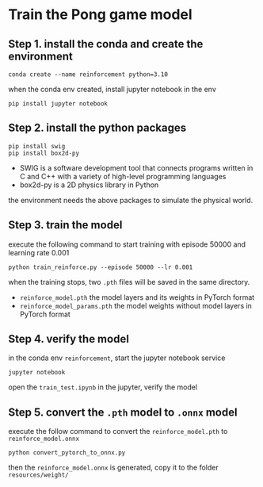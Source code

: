 # Train the Pong game model

## Step 1. install the conda and create the environment

```shell
conda create --name reinforcement python=3.10
```
when the conda env created, install jupyter notebook in the env
```shell
pip install jupyter notebook
```

## Step 2. install the python packages

```shell
pip install swig
pip install box2d-py
```
 - SWIG is a software development tool that connects programs written in C and C++ with a variety of high-level programming languages
 - box2d-py is a 2D physics library in Python

the environment needs the above packages to simulate the physical world.

## Step 3. train the model

execute the following command to start training with episode 50000 and learning rate 0.001

```shell
python train_reinforce.py --episode 50000 --lr 0.001
```
when the training stops, two `.pth` files will be saved in the same directory.
 - `reinforce_model.pth` the model layers and its weights in PyTorch format
 - `reinforce_model_params.pth`  the model weights without model layers in PyTorch format

## Step 4. verify the model

in the conda env `reinforcement`, start the jupyter notebook service
```shell
jupyter notebook
```
open the `train_test.ipynb` in the jupyter, verify the model

## Step 5. convert the `.pth` model to `.onnx` model

execute the follow command to convert the `reinforce_model.pth` to `reinforce_model.onnx`
```shell
python convert_pytorch_to_onnx.py
```
then the `reinforce_model.onnx` is generated, copy it to the folder `resources/weight/`

